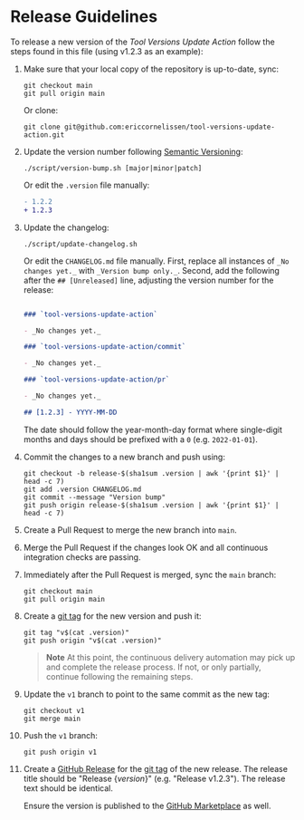 <!-- SPDX-License-Identifier: CC0-1.0 -->

# Release Guidelines

To release a new version of the _Tool Versions Update Action_ follow the steps
found in this file (using v1.2.3 as an example):

1. Make sure that your local copy of the repository is up-to-date, sync:

   ```shell
   git checkout main
   git pull origin main
   ```

   Or clone:

   ```shell
   git clone git@github.com:ericcornelissen/tool-versions-update-action.git
   ```

1. Update the version number following [Semantic Versioning]:

   ```shell
   ./script/version-bump.sh [major|minor|patch]
   ```

   Or edit the `.version` file manually:

   ```diff
   - 1.2.2
   + 1.2.3
   ```

1. Update the changelog:

   ```shell
   ./script/update-changelog.sh
   ```

   Or edit the `CHANGELOG.md` file manually. First, replace all instances of
   `_No changes yet._` with `_Version bump only._`. Second, add the following
   after the `## [Unreleased]` line, adjusting the version number for the
   release:

   ```markdown

   ### `tool-versions-update-action`

   - _No changes yet._

   ### `tool-versions-update-action/commit`

   - _No changes yet._

   ### `tool-versions-update-action/pr`

   - _No changes yet._

   ## [1.2.3] - YYYY-MM-DD

   ```

   The date should follow the year-month-day format where single-digit months
   and days should be prefixed with a `0` (e.g. `2022-01-01`).

1. Commit the changes to a new branch and push using:

   ```shell
   git checkout -b release-$(sha1sum .version | awk '{print $1}' | head -c 7)
   git add .version CHANGELOG.md
   git commit --message "Version bump"
   git push origin release-$(sha1sum .version | awk '{print $1}' | head -c 7)
   ```

1. Create a Pull Request to merge the new branch into `main`.

1. Merge the Pull Request if the changes look OK and all continuous integration
   checks are passing.

1. Immediately after the Pull Request is merged, sync the `main` branch:

   ```shell
   git checkout main
   git pull origin main
   ```

1. Create a [git tag] for the new version and push it:

   ```shell
   git tag "v$(cat .version)"
   git push origin "v$(cat .version)"
   ```

   > **Note** At this point, the continuous delivery automation may pick up and
   > complete the release process. If not, or only partially, continue following
   > the remaining steps.

1. Update the `v1` branch to point to the same commit as the new tag:

   ```shell
   git checkout v1
   git merge main
   ```

1. Push the `v1` branch:

   ```shell
   git push origin v1
   ```

1. Create a [GitHub Release] for the [git tag] of the new release. The release
   title should be "Release {_version_}" (e.g. "Release v1.2.3"). The release
   text should be identical.

   Ensure the version is published to the [GitHub Marketplace] as well.

[git tag]: https://git-scm.com/book/en/v2/Git-Basics-Tagging
[github marketplace]: https://github.com/marketplace
[github release]: https://docs.github.com/en/repositories/releasing-projects-on-github/managing-releases-in-a-repository
[semantic versioning]: https://semver.org/spec/v2.0.0.html
